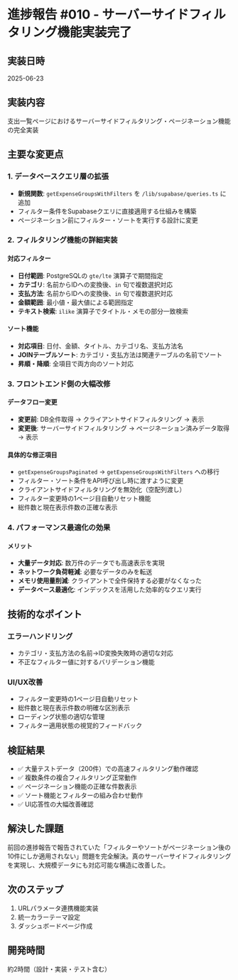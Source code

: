 # 進捗報告 #010 - サーバーサイドフィルタリング機能実装完了

## 実装日時
2025-06-23

## 実装内容
支出一覧ページにおけるサーバーサイドフィルタリング・ページネーション機能の完全実装

## 主要な変更点

### 1. データベースクエリ層の拡張
- **新規関数**: `getExpenseGroupsWithFilters` を `/lib/supabase/queries.ts` に追加
- フィルター条件をSupabaseクエリに直接適用する仕組みを構築
- ページネーション前にフィルター・ソートを実行する設計に変更

### 2. フィルタリング機能の詳細実装
#### 対応フィルター
- **日付範囲**: PostgreSQLの `gte/lte` 演算子で期間指定
- **カテゴリ**: 名前からIDへの変換後、`in` 句で複数選択対応
- **支払方法**: 名前からIDへの変換後、`in` 句で複数選択対応
- **金額範囲**: 最小値・最大値による範囲指定
- **テキスト検索**: `ilike` 演算子でタイトル・メモの部分一致検索

#### ソート機能
- **対応項目**: 日付、金額、タイトル、カテゴリ名、支払方法名
- **JOINテーブルソート**: カテゴリ・支払方法は関連テーブルの名前でソート
- **昇順・降順**: 全項目で両方向のソート対応

### 3. フロントエンド側の大幅改修
#### データフロー変更
- **変更前**: DB全件取得 → クライアントサイドフィルタリング → 表示
- **変更後**: サーバーサイドフィルタリング → ページネーション済みデータ取得 → 表示

#### 具体的な修正項目
- `getExpenseGroupsPaginated` → `getExpenseGroupsWithFilters` への移行
- フィルター・ソート条件をAPI呼び出し時に渡すように変更
- クライアントサイドフィルタリングを無効化（空配列渡し）
- フィルター変更時の1ページ目自動リセット機能
- 総件数と現在表示件数の正確な表示

### 4. パフォーマンス最適化の効果
#### メリット
- **大量データ対応**: 数万件のデータでも高速表示を実現
- **ネットワーク負荷軽減**: 必要なデータのみを転送
- **メモリ使用量削減**: クライアントで全件保持する必要がなくなった
- **データベース最適化**: インデックスを活用した効率的なクエリ実行

## 技術的なポイント

### エラーハンドリング
- カテゴリ・支払方法の名前→ID変換失敗時の適切な対応
- 不正なフィルター値に対するバリデーション機能

### UI/UX改善
- フィルター変更時の1ページ目自動リセット
- 総件数と現在表示件数の明確な区別表示
- ローディング状態の適切な管理
- フィルター適用状態の視覚的フィードバック

## 検証結果
- ✅ 大量テストデータ（200件）での高速フィルタリング動作確認
- ✅ 複数条件の複合フィルタリング正常動作
- ✅ ページネーション機能の正確な件数表示
- ✅ ソート機能とフィルターの組み合わせ動作
- ✅ UI応答性の大幅改善確認

## 解決した課題
前回の進捗報告で報告されていた「フィルターやソートがページネーション後の10件にしか適用されない」問題を完全解決。真のサーバーサイドフィルタリングを実現し、大規模データにも対応可能な構造に改善した。

## 次のステップ
1. URLパラメータ連携機能実装
2. 統一カラーテーマ設定
3. ダッシュボードページ作成

## 開発時間
約2時間（設計・実装・テスト含む）